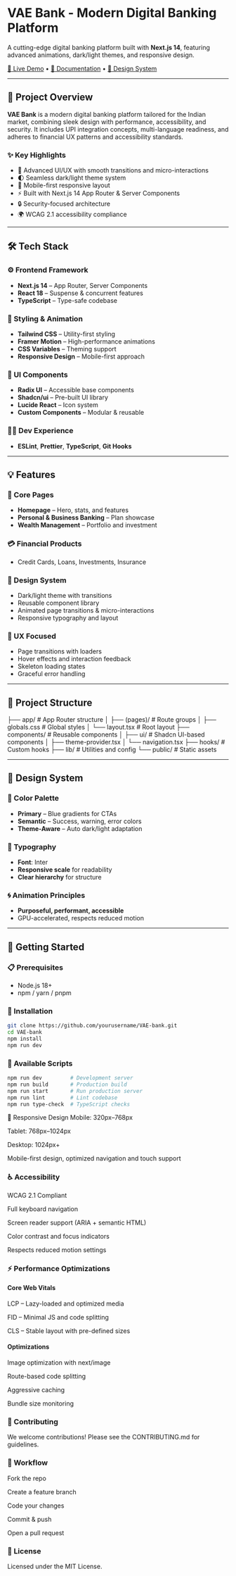 # VAE Bank - Modern Digital Banking Platform

A cutting-edge digital banking platform built with **Next.js 14**, featuring advanced animations, dark/light themes, and responsive design.

[🚀 Live Demo](https://VAE-bank-demo.vercel.app) • [📖 Documentation](#project-overview) • [🎨 Design System](#design-system)

---

## 🧭 Project Overview

**VAE Bank** is a modern digital banking platform tailored for the Indian market, combining sleek design with performance, accessibility, and security. It includes UPI integration concepts, multi-language readiness, and adheres to financial UX patterns and accessibility standards.

### ✨ Key Highlights

- 🎨 Advanced UI/UX with smooth transitions and micro-interactions  
- 🌓 Seamless dark/light theme system  
- 📱 Mobile-first responsive layout  
- ⚡ Built with Next.js 14 App Router & Server Components  
- 🔒 Security-focused architecture  
- 🌍 WCAG 2.1 accessibility compliance  

---

## 🛠️ Tech Stack

### ⚙️ Frontend Framework

- **Next.js 14** – App Router, Server Components
- **React 18** – Suspense & concurrent features
- **TypeScript** – Type-safe codebase

### 💅 Styling & Animation

- **Tailwind CSS** – Utility-first styling  
- **Framer Motion** – High-performance animations  
- **CSS Variables** – Theming support  
- **Responsive Design** – Mobile-first approach  

### 🧩 UI Components

- **Radix UI** – Accessible base components  
- **Shadcn/ui** – Pre-built UI library  
- **Lucide React** – Icon system  
- **Custom Components** – Modular & reusable  

### 🧑‍💻 Dev Experience

- **ESLint**, **Prettier**, **TypeScript**, **Git Hooks**

---

## 💡 Features

### 🏦 Core Pages

- **Homepage** – Hero, stats, and features  
- **Personal & Business Banking** – Plan showcase  
- **Wealth Management** – Portfolio and investment  

### 💳 Financial Products

- Credit Cards, Loans, Investments, Insurance  

### 🎨 Design System

- Dark/light theme with transitions  
- Reusable component library  
- Animated page transitions & micro-interactions  
- Responsive typography and layout  

### 📱 UX Focused

- Page transitions with loaders  
- Hover effects and interaction feedback  
- Skeleton loading states  
- Graceful error handling  

---

## 🧱 Project Structure

├── app/ # App Router structure
│ ├── (pages)/ # Route groups
│ ├── globals.css # Global styles
│ └── layout.tsx # Root layout
├── components/ # Reusable components
│ ├── ui/ # Shadcn UI-based components
│ ├── theme-provider.tsx
│ └── navigation.tsx
├── hooks/ # Custom hooks
├── lib/ # Utilities and config
└── public/ # Static assets


---

## 🎨 Design System

### 🎯 Color Palette

- **Primary** – Blue gradients for CTAs  
- **Semantic** – Success, warning, error colors  
- **Theme-Aware** – Auto dark/light adaptation  

### 📝 Typography

- **Font**: Inter  
- **Responsive scale** for readability  
- **Clear hierarchy** for structure  

### 🌀 Animation Principles

- **Purposeful, performant, accessible**  
- GPU-accelerated, respects reduced motion  

---

## 🚀 Getting Started

### 📋 Prerequisites

- Node.js 18+
- npm / yarn / pnpm

### 🔧 Installation

```bash
git clone https://github.com/yourusername/VAE-bank.git
cd VAE-bank
npm install
npm run dev
```
### 📜 Available Scripts

```bash
npm run dev         # Development server
npm run build       # Production build
npm run start       # Run production server
npm run lint        # Lint codebase
npm run type-check  # TypeScript checks
```

📱 Responsive Design
Mobile: 320px–768px

Tablet: 768px–1024px

Desktop: 1024px+

Mobile-first design, optimized navigation and touch support

### ♿ Accessibility
WCAG 2.1 Compliant

Full keyboard navigation

Screen reader support (ARIA + semantic HTML)

Color contrast and focus indicators

Respects reduced motion settings

### ⚡ Performance Optimizations
#### Core Web Vitals
LCP – Lazy-loaded and optimized media

FID – Minimal JS and code splitting

CLS – Stable layout with pre-defined sizes

#### Optimizations
Image optimization with next/image

Route-based code splitting

Aggressive caching

Bundle size monitoring


### 🤝 Contributing
We welcome contributions!
Please see the CONTRIBUTING.md for guidelines.

### 🔄 Workflow
Fork the repo

Create a feature branch

Code your changes

Commit & push

Open a pull request

### 📄 License
Licensed under the MIT License.